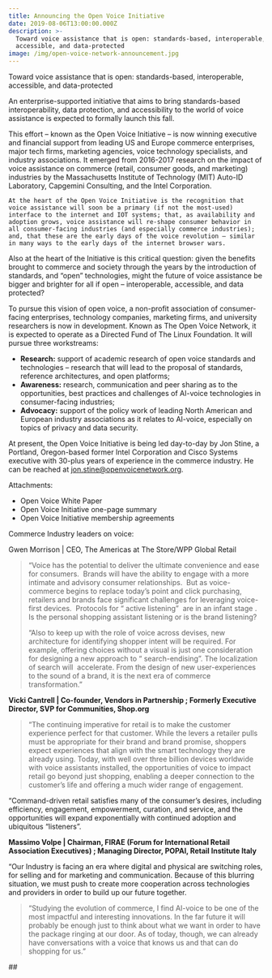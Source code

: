 ```yaml
---
title: Announcing the Open Voice Initiative
date: 2019-08-06T13:00:00.000Z
description: >-
  Toward voice assistance that is open: standards-based, interoperable,
  accessible, and data-protected
image: /img/open-voice-network-announcement.jpg
---
```

Toward voice assistance that is open: standards-based, interoperable, accessible, and data-protected

An enterprise-supported initiative that aims to bring standards-based interoperability, data protection, and accessibility to the world of voice assistance is expected to formally launch this fall.

This effort – known as the Open Voice Initiative – is now winning executive and financial support from leading US and Europe commerce enterprises, major tech firms, marketing agencies, voice technology specialists, and industry associations. It emerged from 2016-2017 research on the impact of  voice assistance on commerce (retail, consumer goods, and marketing) industries by the Massachusetts Institute of Technology (MIT) Auto-ID Laboratory, Capgemini Consulting, and the Intel Corporation.  

```
At the heart of the Open Voice Initiative is the recognition that voice assistance will soon be a primary (if not the most-used) interface to the internet and IOT systems; that, as availability and adoption grows, voice assistance will re-shape consumer behavior in all consumer-facing industries (and especially commerce industries); and, that these are the early days of the voice revolution – similar in many ways to the early days of the internet browser wars.
```

Also at the heart of the Initiative is this critical question: given the benefits brought to commerce and society through the years by the introduction of standards, and “open” technologies, might the future of voice assistance be bigger and brighter for all if open – interoperable, accessible, and data protected?

To pursue this vision of open voice, a non-profit association of consumer-facing enterprises, technology companies, marketing firms, and university researchers is now in development.  Known as The Open Voice Network, it is expected to operate as a Directed Fund of The Linux Foundation.  It will pursue three workstreams:  

* **Research:** support of academic research of open voice standards and technologies – research that will lead to the proposal of standards, reference architectures, and open platforms;
* **Awareness:** research, communication and peer sharing as to the opportunities, best practices and challenges of AI-voice technologies in consumer-facing industries;  
* **Advocacy:** support of the policy work of leading North American and European industry associations as it relates to AI-voice, especially on topics of privacy and data security. 

At present, the Open Voice Initiative is being led day-to-day by Jon Stine, a Portland, Oregon-based former Intel Corporation and Cisco Systems executive with 30-plus years of experience in the commerce industry. He can be reached at jon.stine@openvoicenetwork.org. 

Attachments:

* Open Voice White Paper
* Open Voice Initiative one-page summary
* Open Voice Initiative membership agreements 

Commerce Industry leaders on voice: 

Gwen Morrison
 | CEO, The Americas at The Store/WPP Global Retail 

> “Voice has the potential to deliver the ultimate convenience and ease for consumers.  Brands will have the ability to engage with a more intimate and advisory consumer relationships.  But as voice-commerce begins to replace today’s point and click purchasing, retailers and brands face significant challenges for leveraging voice-first devices.  Protocols for “ active listening”  are in an infant stage . Is the personal shopping assistant listening or is the brand listening?
>
> “Also to keep up with the role of voice across devises, new architecture for identifying shopper intent will be required. For example, offering choices without a visual is just one consideration for designing a new approach to “ search-endising”. The localization of search will  accelerate. From the design of new user-experiences to the sound of a brand, it is the next era of commerce transformation.”

**Vicki Cantrell
 | Co-founder, Vendors in Partnership
; Formerly Executive Director, SVP for Communities, Shop.org**

> “The continuing imperative for retail is to make the customer experience perfect for that customer. While the levers a retailer pulls must be appropriate for their brand and brand promise, shoppers expect experiences that align with the smart technology they are already using. Today, with well over three billion devices worldwide with voice assistants installed, the opportunities of voice to impact retail go beyond just shopping, enabling a deeper connection to the customer’s life and offering a much wider range of engagement. 

“Command-driven retail satisfies many of the consumer’s desires, including efficiency, engagement, empowerment, curation, and service, and the opportunities will expand exponentially with continued adoption and ubiquitous “listeners”.

**Massimo Volpe
 | Chairman, FIRAE (Forum for International Retail Association Executives)
; Managing Director, POPAI, Retail Institute Italy**

>

“Our Industry is facing an era where digital and physical are switching roles, for selling and for marketing and communication. Because of this blurring situation, we must push to create more cooperation across technologies and providers in order to build up our future together.

> “Studying the evolution of commerce, I find AI-voice to be one of the most impactful and interesting innovations. In the far future it will probably be enough just to think about what we want in order to have the package ringing at our door. As of today, though, we can already have conversations with a voice that knows us and that can do shopping for us.”

\##
